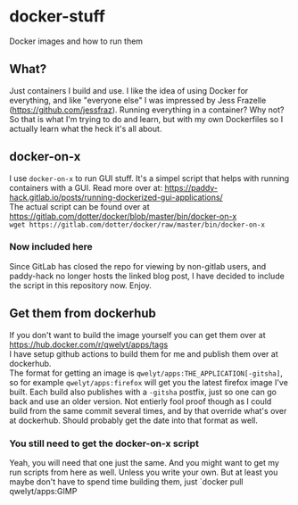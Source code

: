 # docker-stuff
Docker images and how to run them

## What?
Just containers I build and use. I like the idea of using Docker for everything, and like "everyone else" I was impressed by Jess Frazelle (https://github.com/jessfraz). Running everything in a container? Why not?  
So that is what I'm trying to do and learn, but with my own Dockerfiles so I actually learn what the heck it's all about.

## docker-on-x
I use `docker-on-x` to run GUI stuff. It's a simpel script that helps with running containers with a GUI. Read more over at: https://paddy-hack.gitlab.io/posts/running-dockerized-gui-applications/  
The actual script can be found over at https://gitlab.com/dotter/docker/blob/master/bin/docker-on-x  
`wget https://gitlab.com/dotter/docker/raw/master/bin/docker-on-x`

### Now included here
Since GitLab has closed the repo for viewing by non-gitlab users, and paddy-hack no longer hosts the linked blog post, I have decided to include the script in this repository now. Enjoy.

## Get them from dockerhub
If you don't want to build the image yourself you can get them over at https://hub.docker.com/r/qwelyt/apps/tags  
I have setup github actions to build them for me and publish them over at dockerhub.  
The format for getting an image is `qwelyt/apps:THE_APPLICATION[-gitsha]`, so for example `qwelyt/apps:firefox` will get you the latest firefox image I've built. Each build also publishes with a `-gitsha` postfix, just so one can go back and use an older version. Not entierly fool proof though as I could build from the same commit several times, and by that override what's over at dockerhub. Should probably get the date into that format as well.

### You still need to get the docker-on-x script
Yeah, you will need that one just the same. And you might want to get my run scripts from here as well. Unless you write your own. But at least you maybe don't have to spend time building them, just `docker pull qwelyt/apps:GIMP
